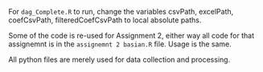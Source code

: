 For `dag_Complete.R` to run, change the variables csvPath, excelPath, coefCsvPath, filteredCoefCsvPath to local absolute paths.

Some of the code is re-used for Assignment 2, either way all code for that assignemnt is in the `assignemnt 2 basian.R` file. 
Usage is the same.

All python files are merely used for data collection and processing.
